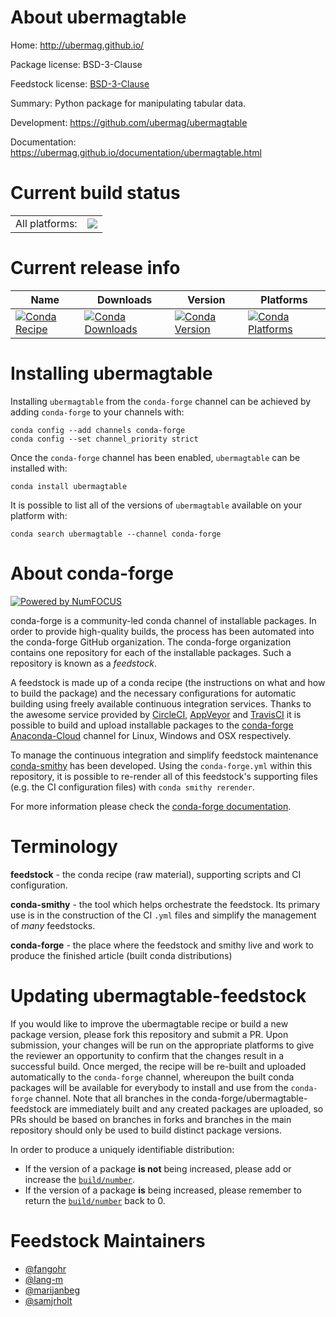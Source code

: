 About ubermagtable
==================

Home: http://ubermag.github.io/

Package license: BSD-3-Clause

Feedstock license: [BSD-3-Clause](https://github.com/conda-forge/ubermagtable-feedstock/blob/master/LICENSE.txt)

Summary: Python package for manipulating tabular data.

Development: https://github.com/ubermag/ubermagtable

Documentation: https://ubermag.github.io/documentation/ubermagtable.html

Current build status
====================


<table><tr><td>All platforms:</td>
    <td>
      <a href="https://dev.azure.com/conda-forge/feedstock-builds/_build/latest?definitionId=7398&branchName=master">
        <img src="https://dev.azure.com/conda-forge/feedstock-builds/_apis/build/status/ubermagtable-feedstock?branchName=master">
      </a>
    </td>
  </tr>
</table>

Current release info
====================

| Name | Downloads | Version | Platforms |
| --- | --- | --- | --- |
| [![Conda Recipe](https://img.shields.io/badge/recipe-ubermagtable-green.svg)](https://anaconda.org/conda-forge/ubermagtable) | [![Conda Downloads](https://img.shields.io/conda/dn/conda-forge/ubermagtable.svg)](https://anaconda.org/conda-forge/ubermagtable) | [![Conda Version](https://img.shields.io/conda/vn/conda-forge/ubermagtable.svg)](https://anaconda.org/conda-forge/ubermagtable) | [![Conda Platforms](https://img.shields.io/conda/pn/conda-forge/ubermagtable.svg)](https://anaconda.org/conda-forge/ubermagtable) |

Installing ubermagtable
=======================

Installing `ubermagtable` from the `conda-forge` channel can be achieved by adding `conda-forge` to your channels with:

```
conda config --add channels conda-forge
conda config --set channel_priority strict
```

Once the `conda-forge` channel has been enabled, `ubermagtable` can be installed with:

```
conda install ubermagtable
```

It is possible to list all of the versions of `ubermagtable` available on your platform with:

```
conda search ubermagtable --channel conda-forge
```


About conda-forge
=================

[![Powered by NumFOCUS](https://img.shields.io/badge/powered%20by-NumFOCUS-orange.svg?style=flat&colorA=E1523D&colorB=007D8A)](http://numfocus.org)

conda-forge is a community-led conda channel of installable packages.
In order to provide high-quality builds, the process has been automated into the
conda-forge GitHub organization. The conda-forge organization contains one repository
for each of the installable packages. Such a repository is known as a *feedstock*.

A feedstock is made up of a conda recipe (the instructions on what and how to build
the package) and the necessary configurations for automatic building using freely
available continuous integration services. Thanks to the awesome service provided by
[CircleCI](https://circleci.com/), [AppVeyor](https://www.appveyor.com/)
and [TravisCI](https://travis-ci.com/) it is possible to build and upload installable
packages to the [conda-forge](https://anaconda.org/conda-forge)
[Anaconda-Cloud](https://anaconda.org/) channel for Linux, Windows and OSX respectively.

To manage the continuous integration and simplify feedstock maintenance
[conda-smithy](https://github.com/conda-forge/conda-smithy) has been developed.
Using the ``conda-forge.yml`` within this repository, it is possible to re-render all of
this feedstock's supporting files (e.g. the CI configuration files) with ``conda smithy rerender``.

For more information please check the [conda-forge documentation](https://conda-forge.org/docs/).

Terminology
===========

**feedstock** - the conda recipe (raw material), supporting scripts and CI configuration.

**conda-smithy** - the tool which helps orchestrate the feedstock.
                   Its primary use is in the construction of the CI ``.yml`` files
                   and simplify the management of *many* feedstocks.

**conda-forge** - the place where the feedstock and smithy live and work to
                  produce the finished article (built conda distributions)


Updating ubermagtable-feedstock
===============================

If you would like to improve the ubermagtable recipe or build a new
package version, please fork this repository and submit a PR. Upon submission,
your changes will be run on the appropriate platforms to give the reviewer an
opportunity to confirm that the changes result in a successful build. Once
merged, the recipe will be re-built and uploaded automatically to the
`conda-forge` channel, whereupon the built conda packages will be available for
everybody to install and use from the `conda-forge` channel.
Note that all branches in the conda-forge/ubermagtable-feedstock are
immediately built and any created packages are uploaded, so PRs should be based
on branches in forks and branches in the main repository should only be used to
build distinct package versions.

In order to produce a uniquely identifiable distribution:
 * If the version of a package **is not** being increased, please add or increase
   the [``build/number``](https://docs.conda.io/projects/conda-build/en/latest/resources/define-metadata.html#build-number-and-string).
 * If the version of a package **is** being increased, please remember to return
   the [``build/number``](https://docs.conda.io/projects/conda-build/en/latest/resources/define-metadata.html#build-number-and-string)
   back to 0.

Feedstock Maintainers
=====================

* [@fangohr](https://github.com/fangohr/)
* [@lang-m](https://github.com/lang-m/)
* [@marijanbeg](https://github.com/marijanbeg/)
* [@samjrholt](https://github.com/samjrholt/)

